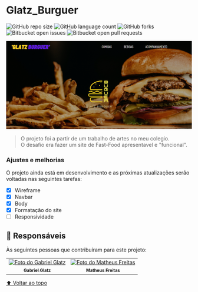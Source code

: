 # Glatz_Burguer

<!---Esses são exemplos. Veja https://shields.io para outras pessoas ou para personalizar este conjunto de escudos. Você pode querer incluir dependências, status do projeto e informações de licença aqui--->

![GitHub repo size](https://img.shields.io/github/repo-size/GlatzCampos/GlatzBurguer?style=for-the-badge)
![GitHub language count](https://img.shields.io/github/languages/count/GlatzCampos/GlatzBurguer?style=for-the-badge)
![GitHub forks](https://img.shields.io/github/forks/GlatzCampos/GlatzBurguer?style=for-the-badge)
![Bitbucket open issues](https://img.shields.io/bitbucket/issues/GlatzCampos/GlatzBurguer?style=for-the-badge)
![Bitbucket open pull requests](https://img.shields.io/bitbucket/pr-raw/GlatzCampos/GlatzBurguer?style=for-the-badge)

<img src="images/Readme.png" alt="Glatz_Burguer image">

>O projeto foi a partir de um trabalho de artes no meu colegio.<br>
O desafio era fazer um site de Fast-Food apresentavel e "funcional".

### Ajustes e melhorias

O projeto ainda está em desenvolvimento e as próximas atualizações serão voltadas nas seguintes tarefas:

- [x] Wireframe
- [x] Navbar
- [x] Body
- [x] Formatação do site
- [ ] Responsividade

## 🤝 Responsáveis

Às seguintes pessoas que contribuíram para este projeto:

<table>
  <tr>
    <td align="center">
      <a href="https://github.com/GlatzCampos">
        <img src="https://avatars.githubusercontent.com/u/83238833?s=400&u=e207fe4e14fb53400903f01622aad1e0a4cf38fd&v=4" width="100px;" alt="Foto do Gabriel Glatz"/><br>
        <sub>
          <b>Gabriel Glatz</b>
        </sub>
      </a>
    </td>
    <td align="center">
      <a href="https://github.com/MatheusFC2">
        <img src="https://avatars.githubusercontent.com/u/69259671?v=4" width="100px;" alt="Foto do Matheus Freitas"/><br>
        <sub>
          <b>Matheus Freitas</b>
        </sub>
      </a>
    </td>
  </tr>
</table>

[⬆ Voltar ao topo](#Glatz_Burguer)<br>
